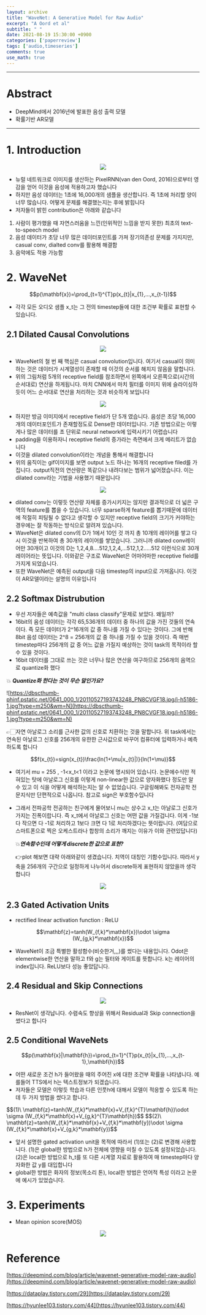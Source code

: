 ```yaml
---
layout: archive
title: "WaveNet: A Generative Model for Raw Audio"
excerpt: "A Oord et al"
subtitle: " "
date: 2021-08-19 15:30:00 +0900
categories: ['paperreview']
tags: ['audio,timeseries']
comments: true
use_math: true
---
```


***

# Abstract

- DeepMind에서 2016년에 발표한 음성 출력 모델
- 확률기반 AR모델

***

# 1. Introduction

<p align="center"><img src="/assets/images/wavenet/1.gif"></p>
<!-- [https://lh3.googleusercontent.com/XMJlFDtiFU7WtZYnPDMDhT6jTFEXvTpY7c7sY70PtTkzEIDm6DvUv5nvHHwbOrUrDckS34aIu5fiZx0615p1-nf3rFxzhza387ud=w1440-rw-v1](https://lh3.googleusercontent.com/XMJlFDtiFU7WtZYnPDMDhT6jTFEXvTpY7c7sY70PtTkzEIDm6DvUv5nvHHwbOrUrDckS34aIu5fiZx0615p1-nf3rFxzhza387ud=w1440-rw-v1) -->


- 뉴럴 네트워크로 이미지를 생산하는 PixelRNN(van den Oord, 2016)으로부터 영감을 얻어 이것을 음성에 적용하고자 했습니다
- 하지만 음성 데이터는 1초에 16,000개의 샘플을 생산합니다. 즉 1초에 처리할 양이 너무 많습니다. 어떻게 문제를 해결했는지는 후에 밝힙니다
- 저자들이 밝힌 contribution은 아래와 같습니다
1. 사람이 평가했을 때 자연스러움을 느낀(인위적인 느낌을 받지 못한) 최초의 text-to-speech model
2. 음성 데이터가 초당 너무 많은 데이터포인트를 가져 장기의존성 문제를 가지지만, casual conv, dialted conv를 활용해 해결함
3. 음악에도 적용 가능함

# 2. WaveNet

<div style="text-align:center">
$$p(\mathbf{x})=\prod_{t=1}^{T}p(x_{t}|x_{1},...,x_{t-1})$$
</div>

- 각각 모든 오디오 샘플 x_t는 그 전의 timestep들에 대한 조건부 확률로 표현할 수 있습니다.

## 2.1 Dilated Causal Convolutions

<p align="center"><img src="/assets/images/wavenet/Untitled.png"></p>

- WaveNet의 철 번 째 핵심은 casual convolution입니다. 여기서 casual이 의미하는 것은 데이터가 시계열성이 존재할 때 이것의 순서를 해치지 않음을 말합니다.
- 위의 그림처럼 5개의 receptive field를 참조하면서 왼쪽에서 오른쪽으로(시간의 순서대로) 연산을 하게됩니다. 마치 CNN에서 마치 필터를 이미지 위에 슬라이싱하듯이 어느 순서대로 연산을 처리하는 것과 비슷하게 보입니다

<p align="center"><img src="/assets/images/wavenet/2.gif"></p>
<!-- [https://lh3.googleusercontent.com/Zy5xK_i2F8sNH5tFtRa0SjbLp_CU7QwzS2iB5nf2ijIf_OYm-Q5D0SgoW9SmfbDF97tNEF7CmxaL-o6oLC8sGIrJ5HxWNk79dL1r7Rc=w1440-rw-v1](https://lh3.googleusercontent.com/Zy5xK_i2F8sNH5tFtRa0SjbLp_CU7QwzS2iB5nf2ijIf_OYm-Q5D0SgoW9SmfbDF97tNEF7CmxaL-o6oLC8sGIrJ5HxWNk79dL1r7Rc=w1440-rw-v1) -->

- 하지만 방금 이미지에서 receptive field가 단 5개 였습니다. 음성은 초당 16,000개의 데이터포인트가 존재할정도로 Dense한 데이터입니다. 기존 방법으로는 이렇게나 많은 데이터를 초 단위로 neural network에 입력시키기 어렵습니다
- padding을 이용하자니 receptive field의 증가라는 측면에서 크게 메리트가 없습니다
- 이것을 dilated convolution이라는 개념을 통해서 해결합니다
- 위의 움직이는 gif이미지를 보면 output 노드 하나는 16개의 receptive filed를 가집니다. output직전의 연산량은 똑같으나 내려다보는 범위가 넓어졌습니다. 이는 dilated conv라는 기법을 사용했기 때문입니다

<p align="center"><img src="/assets/images/wavenet/3.jpg"></p>
<!-- [https://img1.daumcdn.net/thumb/R1280x0/?scode=mtistory2&fname=https%3A%2F%2Fblog.kakaocdn.net%2Fdn%2FpOrqh%2FbtqzLjrlkR0%2FIbvY9TNyOgfAipUfmSDlL0%2Fimg.png](https://img1.daumcdn.net/thumb/R1280x0/?scode=mtistory2&fname=https%3A%2F%2Fblog.kakaocdn.net%2Fdn%2FpOrqh%2FbtqzLjrlkR0%2FIbvY9TNyOgfAipUfmSDlL0%2Fimg.png) -->

- dilated conv는 이렇듯 연산량 자체를 증가시키지는 않지만 결과적으로 더 넓은 구역의 feature를 뽑을 수 있습니다. 너무 sparse하게 feature를 뽑기때문에 데이터에 적절히 피팅될 수 없다고 생각할 수 있지만 receptive field의 크기가 커야하는 경우에는 잘 작동하는 방식으로 알려져 있습니다.
- WaveNet은 dilated conv의 D가 1에서 10인 것 까지 총 10개의 레이어를 쌓고 다시 이것을 반복하여 총 30개의 레이어를 쌓았습니다. 그러니까 dilated conv레이어만 30개이고 이것의 D는 1,2,4,8....512,1,2,4,...512,1,2.....512 이런식으로 30개 레이어라는 뜻입니다. 이와같은 구조로 WaveNet은 어마어마한 receptive field를 가지게 되었습니다.
- 또한 WaveNet은 예측된 output을 다음 timestep의 input으로 가져옵니다. 이것이 AR모델이라는 설명의 이유입니다


## 2.2 Softmax Distrubution

- 우선 저자들은 예측값을 "multi class classify"문제로 보았다. 왜일까?
- 16bit의 음성 데이터는 각각 65,536개의 데이터 중 하나의 값을 가진 것들의 연속이다. 즉 모든 데이터가 2^16개의 값 중 하나를 가질 수 있다는 것이다. 그에 반해 8bit 음성 데이터는 2^8 = 256개의 값 중 하나를 가질 수 있을 것이다. 즉 매번 timestep마다 256개의 값 중 어느 값을 가질지 예상하는 것이 task의 목적이라 할 수 있을 것이다.
- 16bit 데이터를 그대로 쓰는 것은 너무나 많은 연산을 여구하므로 256개의 음역으로 quantize화 했다

💥 ***Quantize화 한다는 것이 무슨 말인가요?***

![https://dbscthumb-phinf.pstatic.net/0641_000_1/20110527193743248_PN8CVGF18.jpg/i-h5186-1.jpg?type=m250&wm=N](https://dbscthumb-phinf.pstatic.net/0641_000_1/20110527193743248_PN8CVGF18.jpg/i-h5186-1.jpg?type=m250&wm=N)

👉🏻자연 아날로그 소리를 근사한 값의 신호로 치환하는 것을 말합니다. 위 task에서는 연속된 아날로그 신호를 256개의 유한한 근사값으로 바꾸어 컴퓨터에 입력하거나 예측하도록 합니다

<div style="text-align:center">
$$f(x_{t})=sign(x_{t})\frac{ln(1+\mu|x_{t}|)}{ln(1+\mu)}$$
</div>

- 여기서 mu = 255 , -1<x_t<1 이라고 논문에 명시되어 있습니다. 논문에수식만 적혀있는 탓에 아날로그 신호를 이렇게 non-linear한 값으로 양자화했다 정도만 알 수 있고 이 식을 어떻게 해석하는지는 알 수 없었습니다. 구글링해봐도 전자공학 전문지식만 단편적으로 나옵니다. 참고로 sign은 부호함수입니다
- 그래서 전파공학 전공하는 친구에게 물어보니 mu는 상수고 x_t는 아날로그 신호가 가지는 진폭이랍니다. 즉 x_t에서 아날로그 신호는 어떤 값을 가질겁니다. 이게 -1보다 작으면 다 -1로 처리하고 1보다 크면 다 1로 처리하겠다는 뜻이랍니다. (여담으로 스마트폰으로 찍은 오케스트라나 합창의 소리가 깨지는 이유가 이와 관련있답니다)

    💥***연속함수인데 어떻게 discrete한 값으로 표현?***

    👉plot 해보면 대략 아래와같이 생겼습니다. 치역이 대칭인 기함수입니다. 따라서 y축을 256개의 구간으로 일정하게 나누어서 discrete하게 표현하지 않았을까 생각합니다

<p align="center"><img src="/assets/images/wavenet/Untitled 1.png"></p>
<!-- ![WaveNet%20A%20Generative%20Model%20for%20Raw%20Audio%20e29a1738fb9d49f1b2a2181994580f13/Untitled%201.png](WaveNet%20A%20Generative%20Model%20for%20Raw%20Audio%20e29a1738fb9d49f1b2a2181994580f13/Untitled%201.png) -->

## 2.3 Gated Activation Units

- rectified linear activation function : ReLU

<div style="text-align:center">
$$\mathbf{z}=tanh(W_{f,k}*\mathbf{x})\odot \sigma (W_{g,k}*\mathbf{x})$$
</div>

- WaveNet이 조금 특별한 활성함수(비슷한거,,,)를 썼다는 내용입니다. Odot은 elementwise한 연산을 말하고 f와 g는 필터와 게이트를 뜻합니다. k는 레이어의 index입니다. ReLU보다 성능 좋았답니다.

## 2.4 Residual and Skip Connections

<p align="center"><img src="/assets/images/wavenet/Untitled 2.png"></p>
<!-- 
![WaveNet%20A%20Generative%20Model%20for%20Raw%20Audio%20e29a1738fb9d49f1b2a2181994580f13/Untitled%202.png](WaveNet%20A%20Generative%20Model%20for%20Raw%20Audio%20e29a1738fb9d49f1b2a2181994580f13/Untitled%202.png) -->

- ResNet이 생각납니다. 수렴속도 향상을 위해서 Residual과 Skip connection을 썼다고 합니다

## 2.5 Conditional WaveNets

<div style="text-align:center">
$$p(\mathbf{x}|\mathbf{h})=\prod_{t=1}^{T}p(x_{t}|x_{1},...,x_{t-1},\mathbf{h})$$
</div>

- 어떤 새로운 조건 h가 들어왔을 때의 주어진 x에 대한 조건부 확률을 나타냅니다. 예를들어 TTS에서 h는 텍스트정보가 되겠습니다.
- 저자들은 모델은 이렇듯 학습과 다른 인풋h에 대해서 모델이 적응할 수 있도록 하는데 두 가지 방법을 썼다고 합니다.

<div style="text-align:cneter">
$$(1)\ \mathbf{z}=tanh(W_{f,k}*\mathbf{x}+V_{f,k}^{T}\mathbf{h})\odot \sigma (W_{f,k}*\mathbf{x}+V_{g,k}^{T}\mathbf{h})$$
$$(2)\ \mathbf{z}=tanh(W_{f,k}*\mathbf{x}+V_{f,k}*\mathbf{y})\odot \sigma (W_{f,k}*\mathbf{x}+V_{g,k}*\mathbf{y})$$
</div>

- 앞서 설명한 gated activation unit을 목적에 따라서 (1)또는 (2)로 변경해 사용합니다. (1)은 global한 방법으로 h가 전체에 영향을 미칠 수 있도록 설정되었습니다. (2)은 local한 방법으로 h_t를 또 다른 시계열 자료로 활용하여 매 timestep마다 양자화한 값 y를 대입합니다
- global한 방법은 화자의 정보(목소리 톤), local한 방법은 언어적 특성 이라고 논문에 예시가 있었습니다.

# 3. Experiments

- Mean opinion score(MOS)

<p align="center"><img src="/assets/images/wavenet/Untitled 3.png"></p>
<!-- ![WaveNet%20A%20Generative%20Model%20for%20Raw%20Audio%20e29a1738fb9d49f1b2a2181994580f13/Untitled%203.png](WaveNet%20A%20Generative%20Model%20for%20Raw%20Audio%20e29a1738fb9d49f1b2a2181994580f13/Untitled%203.png) -->


# Reference

[https://deepmind.com/blog/article/wavenet-generative-model-raw-audio](https://deepmind.com/blog/article/wavenet-generative-model-raw-audio)

[https://dataplay.tistory.com/29](https://dataplay.tistory.com/29)

[https://hyunlee103.tistory.com/44](https://hyunlee103.tistory.com/44)